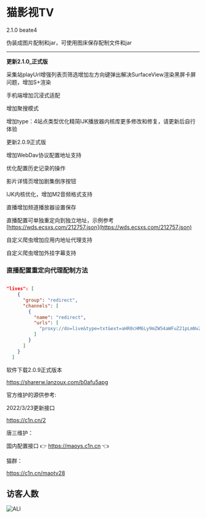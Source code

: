 
# 猫影视TV

2.1.0 beate4

伪装成图片配制和jar，可使用图床保存配制文件和jar

---
**更新2.1.0_正式版**

采集站playUrl增强列表页筛选增加左方向键弹出解决SurfaceView渲染黑屏卡屏问题，增加S+渲染

手机端增加沉浸式适配

增加聚搜模式

增加type：4站点类型优化精简lJK播放器内核库更多修改和修复，请更新后自行体验


更新2.0.9正式版

增加WebDav协议配置地址支持

优化配置历史记录的操作

影片详情页增加剧集倒序按钮

IJK内核优化，增加M2音频格式支持

直播增加频道播放器设置保存

直播配置可单独重定向到独立地址，示例参考[https://wds.ecsxs.com/212757.json](https://wds.ecsxs.com/212757.json)

自定义爬虫增加应用内地址代理支持

自定义爬虫增加外挂字幕支持

### 直播配置重定向代理配制方法

```json

"lives": [
    {
      "group": "redirect",
      "channels": [
        {
          "name": "redirect",
          "urls": [
            "proxy://do=live&type=txt&ext=aHR0cHM6Ly9mZW54aWFuZ21pLmNvZGluZy5uZXQvcC96Yi9kL256eS9naXQvcmF3L21hc3Rlci9tYW9saXZlLnR4dA=="
          ]
        }
      ]
    }
  ]
```


软件下载2.0.9正式版本

https://sharerw.lanzoux.com/b0afu5apg

官方维护的源供参考:

2022/3/23更新接口

https://c1n.cn/2

唐三维护：

国内配置接口 👉 https://maoys.c1n.cn 👈

猫群：

https://c1n.cn/maotv28


## 访客人数

<img align="left" src = "https://profile-counter.glitch.me/cniop-m/count.svg" alt ="ALI">



